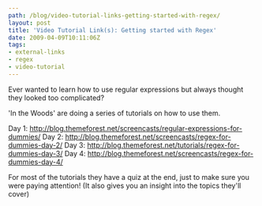 ```yaml
---
path: /blog/video-tutorial-links-getting-started-with-regex/
layout: post
title: 'Video Tutorial Link(s): Getting started with Regex'
date: 2009-04-09T10:11:06Z
tags:
- external-links
- regex
- video-tutorial
---
```


Ever wanted to learn how to use regular expressions but always thought they looked too complicated?

'In the Woods' are doing a series of tutorials on how to use them.

Day 1: <a href="http://blog.themeforest.net/screencasts/regular-expressions-for-dummies/">http://blog.themeforest.net/screencasts/regular-expressions-for-dummies/
</a>Day 2: <a href="http://blog.themeforest.net/screencasts/regex-for-dummies-day-2/">http://blog.themeforest.net/screencasts/regex-for-dummies-day-2/
</a>Day 3: <a href="http://blog.themeforest.net/tutorials/regex-for-dummies-day-3/">http://blog.themeforest.net/tutorials/regex-for-dummies-day-3/
</a>Day 4: <a href="http://blog.themeforest.net/screencasts/regex-for-dummies-day-4/">http://blog.themeforest.net/screencasts/regex-for-dummies-day-4/</a>

For most of the tutorials they have a quiz at the end, just to make sure you were paying attention! (It also gives you an insight into the topics they'll cover)